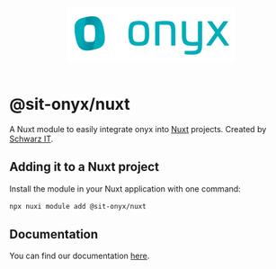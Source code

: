 <div align="center" style="text-align: center">
  <img alt="onyx logo" src="https://raw.githubusercontent.com/SchwarzIT/onyx/main/.github/onyx-logo.svg" height="96px">
</div>

<br>

# @sit-onyx/nuxt

A Nuxt module to easily integrate onyx into [Nuxt](https://nuxt.com/) projects.
Created by [Schwarz IT](https://it.schwarz).

## Adding it to a Nuxt project

Install the module in your Nuxt application with one command:

```bash
npx nuxi module add @sit-onyx/nuxt
```

## Documentation

You can find our documentation [here](https://onyx.schwarz/development/packages/nuxt.html).
